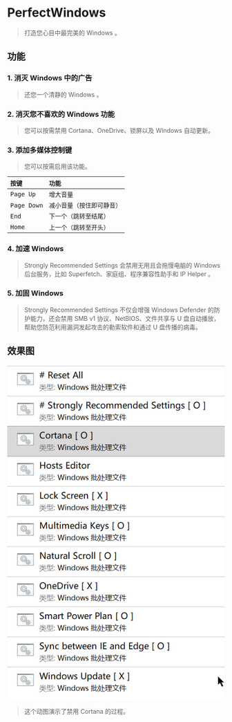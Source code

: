 # PerfectWindows

> 打造您心目中最完美的 Windows 。

## 功能
### 1. 消灭 Windows 中的广告
> 还您一个清静的 Windows 。
### 2. 消灭您不喜欢的 Windows 功能
> 您可以按需禁用 Cortana、OneDrive、锁屏以及 Windows 自动更新。
### 3. 添加多媒体控制键
> 您可以按需启用该功能。  


|按键|功能|
|:-|:-|
|<kbd>Page Up</kbd>|增大音量
|<kbd>Page Down</kbd>|减小音量（按住即可静音）
|<kbd>End</kbd>|下一个（跳转至结尾）
|<kbd>Home</kbd>|上一个（跳转至开头）
### 4. 加速 Windows
> Strongly Recommended Settings 会禁用无用且会拖慢电脑的 Windows 后台服务，比如 Superfetch、家庭组、程序兼容性助手和 IP Helper 。
### 5. 加固 Windows
> Strongly Recommended Settings 不仅会增强 Windows Defender 的防护能力，还会禁用 SMB v1 协议、NetBIOS、文件共享与 U 盘自动播放，帮助您防范利用漏洞发起攻击的勒索软件和通过 U 盘传播的病毒。
## 效果图

![pic](Pics/2.gif)
> 这个动图演示了禁用 Cortana 的过程。

